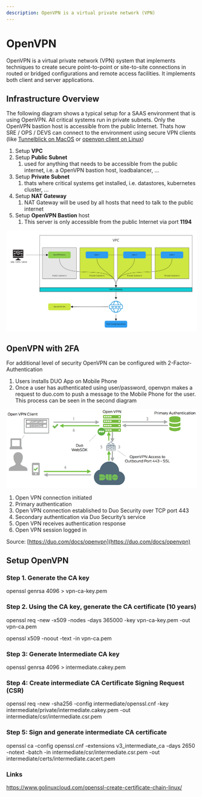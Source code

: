 ```yaml
---
description: OpenVPN is a virtual private network (VPN)
---
```


# OpenVPN

OpenVPN is a virtual private network (VPN) system that implements techniques to create secure point-to-point or site-to-site connections in routed or bridged configurations and remote access facilities. It implements both client and server applications.

## Infrastructure Overview

The following diagram shows a typical setup for a SAAS environment that is using OpenVPN. All critical systems run in private subnets. Only the OpenVPN bastion host is accessible from the public Internet. Thats how SRE / OPS / DEVS can connect to the environment using secure VPN clients (like [Tunnelblick on MacOS](https://tunnelblick.net/downloads.html) or [openvpn client on Linux](https://openvpn.net/cloud-docs/openvpn-3-client-for-linux/))

1. Setup **VPC**
2. Setup **Public Subnet**
   1. used for anything that needs to be accessible from the public internet, i.e. a OpenVPN bastion host, loadbalancer, ...
3. Setup **Private Subnet**
   1. thats where critical systems get installed, i.e. datastores, kubernetes cluster, ...
4. Setup **NAT Gateway**
   1. NAT Gateway will be used by all hosts that need to talk to the public internet
5. Setup **OpenVPN Bastion** host
   1. This server is only accessible from the public Internet via port **1194**

![](<../.gitbook/assets/image (2).png>)

## OpenVPN with 2FA

For additional level of security OpenVPN can be configured with 2-Factor-Authentication

1. Users installs DUO App on Mobile Phone
2. Once a user has authenticated using user/password, openvpn makes a request to duo.com to push a message to the Mobile Phone for the user. This process can be seen in the second diagram

![](<../.gitbook/assets/image (3).png>)

1. Open VPN connection initiated
2. Primary authentication
3. Open VPN connection established to Duo Security over TCP port 443
4. Secondary authentication via Duo Security’s service
5. Open VPN receives authentication response
6. Open VPN session logged in

Source: [https://duo.com/docs/openvpn](https://duo.com/docs/openvpn)

## Setup OpenVPN

### Step 1. Generate the CA key

openssl genrsa 4096 > vpn-ca-key.pem

### Step 2. Using the CA key, generate the CA certificate (10 years)

openssl req -new -x509 -nodes -days 365000 -key vpn-ca-key.pem -out vpn-ca.pem

openssl x509 -noout -text -in vpn-ca.pem

### Step 3: Generate Intermediate CA key

openssl genrsa 4096 > intermediate.cakey.pem

### Step 4: Create intermediate CA Certificate Signing Request (CSR)

openssl req -new -sha256 -config intermediate/openssl.cnf -key intermediate/private/intermediate.cakey.pem -out intermediate/csr/intermediate.csr.pem

### Step 5: Sign and generate intermediate CA certificate

openssl ca -config openssl.cnf -extensions v3\_intermediate\_ca -days 2650 -notext -batch -in intermediate/csr/intermediate.csr.pem -out intermediate/certs/intermediate.cacert.pem

### Links

https://www.golinuxcloud.com/openssl-create-certificate-chain-linux/
